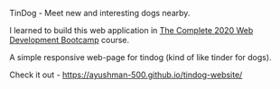 TinDog - Meet new and interesting dogs nearby. <br>

I learned to build this web application in [The Complete 2020 Web Development Bootcamp](https://www.udemy.com/course/the-complete-web-development-bootcamp/) course. 

A simple responsive web-page for tindog (kind of like tinder for dogs). <br>

Check it out - https://ayushman-500.github.io/tindog-website/
